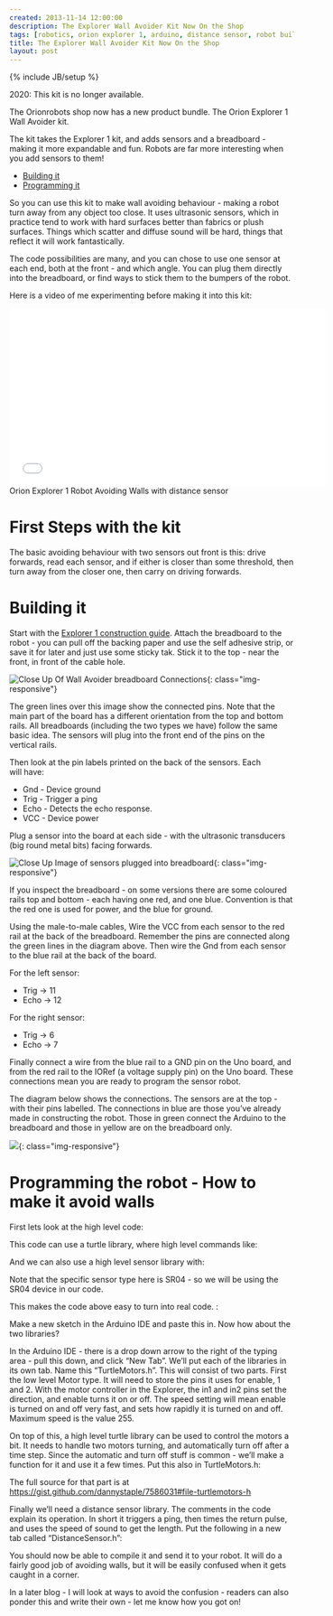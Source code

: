 ```yaml
---
created: 2013-11-14 12:00:00
description: The Explorer Wall Avoider Kit Now On the Shop
tags: [robotics, orion explorer 1, arduino, distance sensor, robot building, robot kit, arduino kit]
title: The Explorer Wall Avoider Kit Now On the Shop
layout: post
---
```

{% include JB/setup %}

2020: This kit is no longer available.

The Orionrobots shop now has a new product bundle. The Orion Explorer 1 Wall Avoider kit.

The kit takes the Explorer 1 kit, and adds sensors and a breadboard - making it more expandable and fun. Robots are far more interesting when you add sensors to them!

* [Building it](#first-steps-with-thekit)
* [Programming it](#programming-the-robot---how-to-make-it-avoidwalls)

So you can use this kit to make wall avoiding behaviour - making a robot turn away from any object too close. It uses ultrasonic sensors, which in practice tend to work with hard surfaces better than fabrics or plush surfaces. Things which scatter and diffuse sound will be hard, things that reflect it will work fantastically.

The code possibilities are many, and you can chose to use one sensor at each end, both at the front - and which angle. You can plug them directly into the breadboard, or find ways to stick them to the bumpers of the robot.

Here is a video of me experimenting before making it into this kit:

<div class="embed-responsive embed-responsive-16by9">
<iframe src="//www.youtube.com/embed/ElXsXAcqrUE" allowfullscreen="allowfullscreen" frameborder="0" height="315" width="560"></iframe>
</div>
Orion Explorer 1 Robot Avoiding Walls with distance sensor

# First Steps with the kit

The basic avoiding behaviour with two sensors out front is this: drive forwards, read each sensor, and if either is closer than some threshold, then turn away from the closer one, then carry on driving forwards.

# Building it

Start with the <a href="/construction_guide.html">Explorer 1 construction guide</a>. Attach the breadboard to the robot - you can pull off the backing paper and use the self adhesive strip, or save it for later and just use some sticky tak. Stick it to the top - near the front, in front of the cable hole.

![Close Up Of Wall Avoider breadboard Connections](/galleries/2013-11-14-explorer-wall-avoider-kit/close_up_of_breadboard_connections_grande.jpeg){: class="img-responsive"}

The green lines over this image show the connected pins. Note that the main part of the board has a different orientation from the top and bottom rails. All breadboards (including the two types we have) follow the same basic idea. The sensors will plug into the front end of the pins on the vertical rails.

Then look at the pin labels printed on the back of the sensors. Each will have:

* Gnd - Device ground
* Trig - Trigger a ping
* Echo - Detects the echo response.
* VCC - Device power

Plug a sensor into the board at each side - with the ultrasonic transducers (big round metal bits) facing forwards.

![Close Up Image of sensors plugged into breadboard](/galleries/2013-11-14-explorer-wall-avoider-kit/close_up_of_sensors_in_breadboard.jpg){: class="img-responsive"}

If you inspect the breadboard - on some versions there are some coloured rails top and bottom - each having one red, and one blue. Convention is that the red one is used for power, and the blue for ground.

Using the male-to-male cables, Wire the VCC from each sensor to the red rail at the back of the breadboard. Remember the pins are connected along the green lines in the diagram above. Then wire the Gnd from each sensor to the blue rail at the back of the board.

For the left sensor:

* Trig -&gt; 11
* Echo -&gt; 12

For the right sensor:

* Trig -&gt; 6
* Echo -&gt; 7

Finally connect a wire from the blue rail to a <span class="caps">GND</span> pin on the Uno board, and from the red rail to the IORef (a voltage supply pin) on the Uno board. These connections mean you are ready to program the sensor robot.

The diagram below shows the connections. The sensors are at the top - with their pins labelled. The connections in blue are those you’ve already made in constructing the robot. Those in green connect the Arduino to the breadboard and those in yellow are on the breadboard only.

![](/galleries/2013-11-14-explorer-wall-avoider-kit/wall_avoider_diagram_bb_48b11cd2-300a-4bf2-981e-360bc8ea6513_large.png){: class="img-responsive"}

# Programming the robot - How to make it avoid walls

First lets look at the high level code:

<script src="https://gist.github.com/dannystaple/7578133.js?file=high_level.pseudo.ino"></script>

This code can use a turtle library, where high level commands like:

<script src="https://gist.github.com/dannystaple/7578133.js?file=turtle_lib_example.ino"></script>

And we can also use a high level sensor library with:

<script src="https://gist.github.com/dannystaple/7578133.js?file=sensor_lib_example.ino"></script>

Note that the specific sensor type here is <span class="caps">SR04</span> - so we will be using the <span class="caps">SR04</span> device in our code.

This makes the code above easy to turn into real code. :

<script src="https://gist.github.com/dannystaple/7578133.js?file=wall_avoider.ino"></script>

Make a new sketch in the Arduino <span class="caps">IDE</span> and paste this in. Now how about the two libraries?

In the Arduino <span class="caps">IDE</span> - there is a drop down arrow to the right of the typing area - pull this down, and click “New Tab”. We’ll put each of the libraries in its own tab. Name this “TurtleMotors.h”. This will consist of two parts. First the low level Motor type. It will need to store the pins it uses for enable, 1 and 2. With the motor controller in the Explorer, the in1 and in2 pins set the direction, and enable turns it on or off. The speed setting will mean enable is turned on and off very fast, and sets how rapidly it is turned on and off. Maximum speed is the value 255.

<script src="https://gist.github.com/dannystaple/7586031.js?file=TurtleMotors.h_first"></script>

On top of this, a high level turtle library can be used to control the motors a bit. It needs to handle two motors turning, and automatically turn off after a time step. Since the automatic and turn off stuff is common - we’ll make a function for it and use it a few times. Put this also in TurtleMotors.h:

<script src="https://gist.github.com/dannystaple/7586031.js?file=TurtleMotors.h_second"></script>

The full source for that part is at <a href="https://gist.github.com/dannystaple/7586031#file-turtlemotors-h">https://gist.github.com/dannystaple/7586031#file-turtlemotors-h</a>

Finally we’ll need a distance sensor library. The comments in the code explain its operation. In short it triggers a ping, then times the return pulse, and uses the speed of sound to get the length. Put the following in a new tab called “DistanceSensor.h”:

<script src="https://gist.github.com/dannystaple/7578133.js?file=DistanceSensor.h"></script>

You should now be able to compile it and send it to your robot. It will do a fairly good job of avoiding walls, but it will be easily confused when it gets caught in a corner.

In a later blog - I will look at ways to avoid the confusion - readers can also ponder this and write their own - let me know how you got on!
